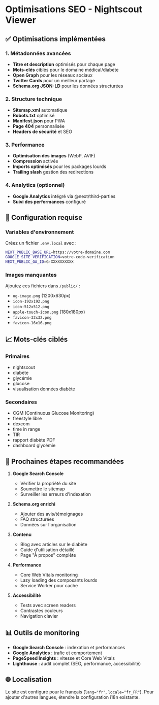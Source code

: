 # Optimisations SEO - Nightscout Viewer

## ✅ Optimisations implémentées

### 1. Métadonnées avancées
- **Titre et description** optimisés pour chaque page
- **Mots-clés** ciblés pour le domaine médical/diabète
- **Open Graph** pour les réseaux sociaux
- **Twitter Cards** pour un meilleur partage
- **Schema.org JSON-LD** pour les données structurées

### 2. Structure technique
- **Sitemap.xml** automatique
- **Robots.txt** optimisé
- **Manifest.json** pour PWA
- **Page 404** personnalisée
- **Headers de sécurité** et SEO

### 3. Performance
- **Optimisation des images** (WebP, AVIF)
- **Compression** activée
- **Imports optimisés** pour les packages lourds
- **Trailing slash** gestion des redirections

### 4. Analytics (optionnel)
- **Google Analytics** intégré via @next/third-parties
- **Suivi des performances** configuré

## 🔧 Configuration requise

### Variables d'environnement
Créez un fichier `.env.local` avec :
```bash
NEXT_PUBLIC_BASE_URL=https://votre-domaine.com
GOOGLE_SITE_VERIFICATION=votre-code-verification
NEXT_PUBLIC_GA_ID=G-XXXXXXXXXX
```

### Images manquantes
Ajoutez ces fichiers dans `/public/` :
- `og-image.png` (1200x630px)
- `icon-192x192.png`
- `icon-512x512.png` 
- `apple-touch-icon.png` (180x180px)
- `favicon-32x32.png`
- `favicon-16x16.png`

## 📈 Mots-clés ciblés

### Primaires
- nightscout
- diabète
- glycémie
- glucose
- visualisation données diabète

### Secondaires  
- CGM (Continuous Glucose Monitoring)
- freestyle libre
- dexcom
- time in range
- TIR
- rapport diabète PDF
- dashboard glycémie

## 🚀 Prochaines étapes recommandées

1. **Google Search Console**
   - Vérifier la propriété du site
   - Soumettre le sitemap
   - Surveiller les erreurs d'indexation

2. **Schema.org enrichi**
   - Ajouter des avis/témoignages
   - FAQ structurées
   - Données sur l'organisation

3. **Contenu**
   - Blog avec articles sur le diabète
   - Guide d'utilisation détaillé
   - Page "À propos" complète

4. **Performance**
   - Core Web Vitals monitoring
   - Lazy loading des composants lourds
   - Service Worker pour cache

5. **Accessibilité**
   - Tests avec screen readers
   - Contrastes couleurs
   - Navigation clavier

## 📊 Outils de monitoring

- **Google Search Console** : indexation et performances
- **Google Analytics** : trafic et comportement
- **PageSpeed Insights** : vitesse et Core Web Vitals
- **Lighthouse** : audit complet (SEO, performance, accessibilité)

## 🌐 Localisation

Le site est configuré pour le français (`lang="fr"`, `locale="fr_FR"`).
Pour ajouter d'autres langues, étendre la configuration i18n existante.
